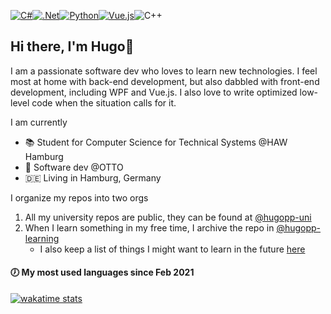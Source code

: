 [<img alt="C#" src="https://img.shields.io/badge/c%23-%23239120.svg?style=for-the-badge&logo=csharp&logoColor=white"/><img alt=".Net" src="https://img.shields.io/badge/.NET-5C2D91?style=for-the-badge&logo=.net&logoColor=white"/><img alt="Python" src="https://img.shields.io/badge/python-3670A0?style=for-the-badge&logo=python&logoColor=ffdd54"/><img alt="Vue.js" src="https://img.shields.io/badge/Vue.js-35495E?style=for-the-badge&logo=vuedotjs&logoColor=4FC08D"/>](#)<img alt="C++" src="https://img.shields.io/badge/c++-%2300599C.svg?style=for-the-badge&logo=c%2B%2B&logoColor=white"/>

## Hi there, I'm Hugo👋 
I am a passionate software dev who loves to learn new technologies. I feel most at home with back-end development, but also dabbled with front-end development, including WPF and Vue.js. I also love to write optimized low-level code when the situation calls for it.

I am currently
- 📚 Student for Computer Science for Technical Systems @HAW Hamburg
- 💼 Software dev @OTTO
- :de: Living in Hamburg, Germany

I organize my repos into two orgs
1. All my university repos are public, they can be found at [@hugopp-uni](https://github.com/hugoppp-uni)
1. When I learn something in my free time, I archive the repo in [@hugopp-learning](https://github.com/hugoppp-learning)
    - I also keep a list of things I might want to learn in the future [here](https://github.com/users/hugoppp/projects/2)

#### 🕖 My most used languages since Feb 2021
[![wakatime stats](https://github-readme-stats.vercel.app/api/wakatime?username=@hugop&langs_count=10)](https://wakatime.com/@hugop)

